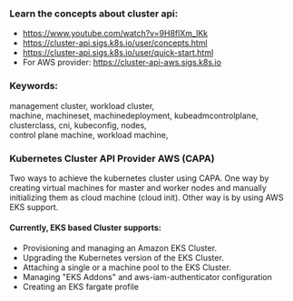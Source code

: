 ### Learn the concepts about cluster api:
* https://www.youtube.com/watch?v=9H8flXm_lKk
* https://cluster-api.sigs.k8s.io/user/concepts.html
* https://cluster-api.sigs.k8s.io/user/quick-start.html
* For AWS provider: https://cluster-api-aws.sigs.k8s.io

### Keywords:
management cluster, workload cluster, <br>
machine, machineset, machinedeployment, kubeadmcontrolplane, clusterclass, cni, kubeconfig, nodes, <br>
control plane machine, workload machine, <br>

### Kubernetes Cluster API Provider AWS (CAPA)
Two ways to achieve the kubernetes cluster using CAPA. One way by creating virtual machines for master and worker nodes and manually initializing them as cloud machine (cloud init).
Other way is by using AWS EKS support.

#### Currently, EKS based Cluster supports:
* Provisioning and managing an Amazon EKS Cluster.
* Upgrading the Kubernetes version of the EKS Cluster.
* Attaching a single or a machine pool to the EKS Cluster.
* Managing "EKS Addons" and aws-iam-authenticator configuration
* Creating an EKS fargate profile


